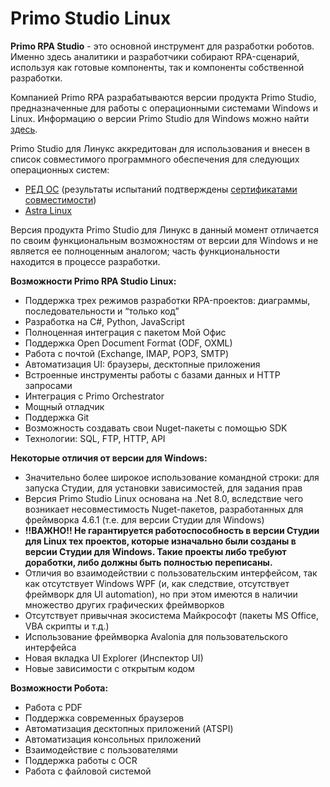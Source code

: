 # Primo Studio Linux

**Primo RPA Studio** - это основной инструмент для разработки роботов. Именно здесь аналитики и разработчики собирают RPA-сценарий, используя как готовые компоненты, так и компоненты собственной разработки.

Компанией Primo RPA разрабатываются версии продукта Primo Studio, предназначенные для работы с операционными системами Windows и Linux. Информацию о версии Primo Studio для Windows можно найти [здесь](https://docs.primo-rpa.ru/primo-rpa/primo-rpa-studio/common/editions).

Primo Studio для Линукс аккредитован для использования и внесен в список совместимого программного обеспечения для следующих операционных систем:
* [РЕД ОС](https://redos.red-soft.ru/compatible/?SECTION=&q=Primo) (результаты испытаний подтверждены [сертификатами совместимости](https://primo-rpa.ru/tpost/y627gjkdj1-platforma-primo-rpa-poluchila-akkreditat))
* [Astra Linux](https://astralinux.ru/ready-for-astra/compatible-software/28792/)

Версия продукта Primo Studio для Линукс в данный момент отличается по своим функциональным возможностям от версии для Windows и не является ее полноценным аналогом; часть функциональности находится в процессе разработки.

**Возможности Primo RPA Studio Linux:**

* Поддержка трех режимов разработки RPA-проектов: диаграммы, последовательности и “только код”
* Разработка на C#, Python, JavaScript
* Полноценная интеграция с пакетом Мой Офис 
* Поддержка Open Document Format (ODF, OXML) 
* Работа с почтой (Exchange, IMAP, POP3, SMTP)
* Автоматизация UI: браузеры, десктопные приложения
* Встроенные инструменты работы с базами данных и HTTP запросами
* Интеграция с Primo Orchestrator
* Мощный отладчик
* Поддержка Git
* Возможность создавать свои Nuget-пакеты с помощью SDK
* Технологии: SQL, FTP, HTTP, API

**Некоторые отличия от версии для Windows:**
 
* Значительно более широкое использование командной строки: для запуска Студии, для установки зависимостей, для задания прав
* Версия Primo Studio Linux основана на .Net 8.0, вследствие чего возникает несовместимость Nuget-пакетов, разработанных для фреймворка 4.6.1 (т.е. для версии Студии для Windows) 
* **!!ВАЖНО!! Не гарантируется работоспособность в версии Студии для Linux тех проектов, которые изначально были созданы в версии Студии для Windows. Такие проекты либо требуют доработки, либо должны быть полностью переписаны.**
* Отличия во взаимодействии с пользовательским интерфейсом, так как отсутствует Windows WPF (и, как следствие, отсутствует фреймворк для UI automation), но при этом имеются в наличии множество других графических фреймворков
* Отсутствует привычная экосистема Майкрософт (пакеты MS Office, VBA скрипты и т.д.)
* Использование фреймворка Avalonia для пользовательского интерфейса
* Новая вкладка UI Explorer (Инспектор UI)
* Новые зависимости с открытым кодом

**Возможности Робота:**

* Работа с PDF
* Поддержка современных браузеров
* Автоматизация десктопных приложений (ATSPI)
* Автоматизация консольных приложений
* Взаимодействие с пользователями
* Поддержка работы с OCR
* Работа с файловой системой
